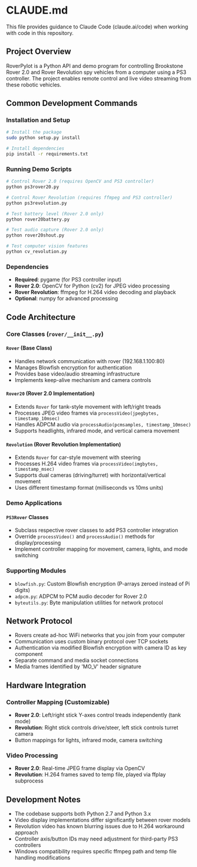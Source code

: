# CLAUDE.md

This file provides guidance to Claude Code (claude.ai/code) when working with code in this repository.

## Project Overview

RoverPylot is a Python API and demo program for controlling Brookstone Rover 2.0 and Rover Revolution spy vehicles from a computer using a PS3 controller. The project enables remote control and live video streaming from these robotic vehicles.

## Common Development Commands

### Installation and Setup
```bash
# Install the package
sudo python setup.py install

# Install dependencies
pip install -r requirements.txt
```

### Running Demo Scripts
```bash
# Control Rover 2.0 (requires OpenCV and PS3 controller)
python ps3rover20.py

# Control Rover Revolution (requires ffmpeg and PS3 controller)  
python ps3revolution.py

# Test battery level (Rover 2.0 only)
python rover20battery.py

# Test audio capture (Rover 2.0 only)
python rover20shout.py

# Test computer vision features
python cv_revolution.py
```

### Dependencies
- **Required**: pygame (for PS3 controller input)
- **Rover 2.0**: OpenCV for Python (cv2) for JPEG video processing
- **Rover Revolution**: ffmpeg for H.264 video decoding and playback
- **Optional**: numpy for advanced processing

## Code Architecture

### Core Classes (`rover/__init__.py`)

#### `Rover` (Base Class)
- Handles network communication with rover (192.168.1.100:80)
- Manages Blowfish encryption for authentication
- Provides base video/audio streaming infrastructure
- Implements keep-alive mechanism and camera controls

#### `Rover20` (Rover 2.0 Implementation)
- Extends `Rover` for tank-style movement with left/right treads
- Processes JPEG video frames via `processVideo(jpegbytes, timestamp_10msec)`
- Handles ADPCM audio via `processAudio(pcmsamples, timestamp_10msec)`
- Supports headlights, infrared mode, and vertical camera movement

#### `Revolution` (Rover Revolution Implementation) 
- Extends `Rover` for car-style movement with steering
- Processes H.264 video frames via `processVideo(imgbytes, timestamp_msec)`
- Supports dual cameras (driving/turret) with horizontal/vertical movement
- Uses different timestamp format (milliseconds vs 10ms units)

### Demo Applications

#### `PS3Rover` Classes
- Subclass respective rover classes to add PS3 controller integration
- Override `processVideo()` and `processAudio()` methods for display/processing
- Implement controller mapping for movement, camera, lights, and mode switching

### Supporting Modules

- `blowfish.py`: Custom Blowfish encryption (P-arrays zeroed instead of Pi digits)  
- `adpcm.py`: ADPCM to PCM audio decoder for Rover 2.0
- `byteutils.py`: Byte manipulation utilities for network protocol

## Network Protocol

- Rovers create ad-hoc WiFi networks that you join from your computer
- Communication uses custom binary protocol over TCP sockets
- Authentication via modified Blowfish encryption with camera ID as key component
- Separate command and media socket connections
- Media frames identified by 'MO_V' header signature

## Hardware Integration

### Controller Mapping (Customizable)
- **Rover 2.0**: Left/right stick Y-axes control treads independently (tank mode)
- **Revolution**: Right stick controls drive/steer, left stick controls turret camera
- Button mappings for lights, infrared mode, camera switching

### Video Processing
- **Rover 2.0**: Real-time JPEG frame display via OpenCV
- **Revolution**: H.264 frames saved to temp file, played via ffplay subprocess

## Development Notes

- The codebase supports both Python 2.7 and Python 3.x
- Video display implementations differ significantly between rover models
- Revolution video has known blurring issues due to H.264 workaround approach
- Controller axis/button IDs may need adjustment for third-party PS3 controllers
- Windows compatibility requires specific ffmpeg path and temp file handling modifications